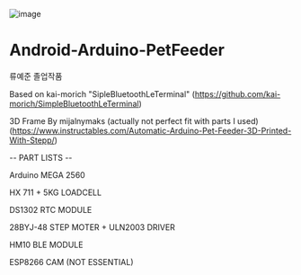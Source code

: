![image](https://user-images.githubusercontent.com/85036337/191535820-c8247daa-ca5f-440d-856d-cfb86115c1d9.png)

# Android-Arduino-PetFeeder
류예준 졸업작품

Based on kai-morich "SipleBluetoothLeTerminal"
(https://github.com/kai-morich/SimpleBluetoothLeTerminal)

3D Frame By mijalnymaks (actually not perfect fit with parts I used)
(https://www.instructables.com/Automatic-Arduino-Pet-Feeder-3D-Printed-With-Stepp/) 

-- PART LISTS --

Arduino MEGA 2560

HX 711 + 5KG LOADCELL

DS1302 RTC MODULE

28BYJ-48 STEP MOTER + ULN2003 DRIVER

HM10 BLE MODULE

ESP8266 CAM (NOT ESSENTIAL)

